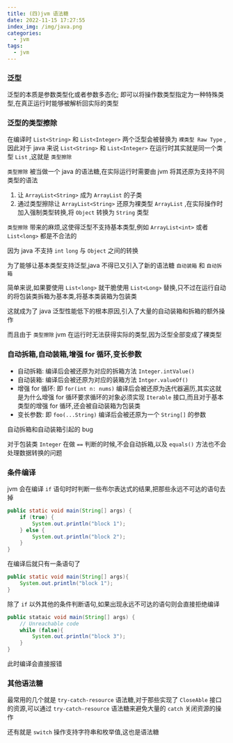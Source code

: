 ```yaml
---
title: (四)jvm 语法糖
date: 2022-11-15 17:27:55
index_img: /img/java.png
categories:
  - jvm
tags:
  - jvm
---
```


### 泛型

泛型的本质是参数类型化或者参数多态化; 即可以将操作数类型指定为一种特殊类型,在真正运行时能够被解析回实际的类型

### 泛型的类型擦除

在编译时 `List<String>` 和 `List<Integer>` 两个泛型会被替换为 `裸类型 Raw Type` ,因此对于 java 来说  `List<String>` 和 `List<Integer>` 在运行时其实就是同一个类型 `List` ,这就是 `类型擦除`

`类型擦除` 被当做一个 java 的语法糖,在实际运行时需要由 jvm 将其还原为支持不同类型的语法

1. 让 `ArrayList<String>` 成为 `ArrayList` 的子类
2. 通过类型擦除让 `ArrayList<String>` 还原为裸类型 `ArrayList` ,在实际操作时加入强制类型转换,将 `Object` 转换为 `String` 类型

`类型擦除` 带来的麻烦,这使得泛型不支持基本类型,例如 `ArrayList<int>` 或者 `List<long>` 都是不合法的

因为 java 不支持 `int` `long` 与 `Object` 之间的转换

为了能够让基本类型支持泛型,java 不得已又引入了新的语法糖 `自动装箱` 和 `自动拆箱`

简单来说,如果要使用 `List<long>` 就干脆使用 `List<Long>` 替换,只不过在运行自动的将包装类拆箱为基本类,将基本类装箱为包装类

这就成为了 java 泛型性能低下的根本原因,引入了大量的自动装箱和拆箱的额外操作

而且由于 `类型擦除` jvm 在运行时无法获得实际的类型,因为泛型全部变成了裸类型

### 自动拆箱,自动装箱,增强 for 循环,变长参数

* 自动拆箱: 编译后会被还原为对应的拆箱方法 `Integer.intValue()`
* 自动装箱: 编译后会被还原为对应的装箱方法 `Intger.valueOf()`
* 增强 for 循环: 即 `for(int n: nums)` 编译后会被还原为迭代器遍历,其实这就是为什么增强 for 循环要求循环的对象必须实现 `Iterable` 接口,而且对于基本类型的增强 for 循环,还会被自动装箱为包装类
* 变长参数: 即 `foo(...String)` 编译后会被还原为一个 `String[]` 的参数

自动拆箱和自动装箱引起的 bug

对于包装类 `Integer` 在做 `==` 判断的时候,不会自动拆箱,以及 `equals()` 方法也不会处理数据转换的问题

### 条件编译

jvm 会在编译 `if` 语句时时判断一些布尔表达式的结果,把那些永远不可达的语句去掉

```java
public static void main(String[] args) { 
    if (true) { 
        System.out.println("block 1"); 
    } else { 
        System.out.println("block 2"); 
    } 
}
```

在编译后就只有一条语句了

```java
public static void main(String[] args){
    System.out.println("block 1");
}
```

除了 `if` 以外其他的条件判断语句,如果出现永远不可达的语句则会直接拒绝编译

```java
public stataic void main(String[] args) {
    // Unreachable code
    while (false){
        System.out.println("block 3");
    }
}
```

此时编译会直接报错

### 其他语法糖

最常用的几个就是 `try-catch-resource` 语法糖,对于那些实现了 `CloseAble` 接口的资源,可以通过 `try-catch-resource` 语法糖来避免大量的 `catch` 关闭资源的操作

还有就是 `switch` 操作支持字符串和枚举值,这也是语法糖